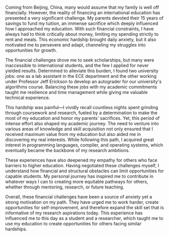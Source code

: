 Coming from Beijing, China, many would assume that my family is well off financially. However, the reality of financing an international education has presented a very significant challenge. My parents devoted their 15 years of savings to fund my tuition, an immense sacrifice which deeply influenced how I approached my education. With such financial constraints, I have always had to think critically about money, limiting my spending strictly to rent and meals. This economic hardship brought daily anxiety, but it also motivated me to persevere and adapt, channeling my struggles into opportunities for growth.

The financial challenges drove me to seek scholarships, but many were inaccessible to international students, and the few I applied for never yielded results. Determined to alleviate this burden, I found two university jobs: one as a lab assistant in the ECE department and the other working under Professor Jeff Erickson to develop an autograder for our university's algorithms course. Balancing these jobs with my academic commitments taught me resilience and time management while giving me valuable technical experience.

This hardship was painful—I vividly recall countless nights spent grinding through coursework and research, fueled by a determination to make the most of my education and honor my parents' sacrifices. Yet, this period of intense effort also shaped my academic journey. The need to venture into various areas of knowledge and skill acquisition not only ensured that I received maximum value from my education but also aided me in discovering my real interests. While following this path, I acquired great interest in programming languages, compiler, and operating systems, which eventually became the backbone of my research ambitions.

These experiences have also deepened my empathy for others who face barriers to higher education. Having negotiated these challenges myself, I understand how financial and structural obstacles can limit opportunities for capable students. My personal journey has inspired me to contribute in whatever ways I can to creating more equitable pathways for others, whether through mentoring, research, or future teaching.

Overall, these financial challenges have been a source of anxiety yet a strong motivation on my path. They have urged me to work harder, create opportunities for self-improvement, and therefore expand the skill set that is informative of my research aspirations today. This experience has influenced me to this day as a student and a researcher, which taught me to use my education to create opportunities for others facing similar hardships.